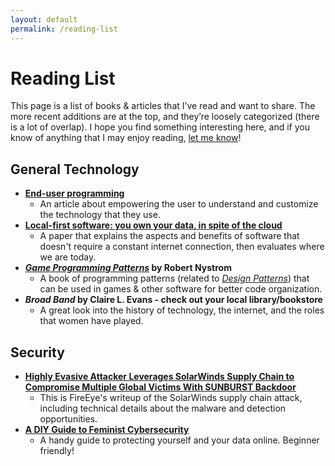```yaml
---
layout: default
permalink: /reading-list
---
```

# Reading List
This page is a list of books & articles that I’ve read and want to share. The more recent additions are at the top, and they’re loosely categorized (there is a lot of overlap). I hope you find something interesting here, and if you know of anything that I may enjoy reading, [let me know](/contact)!

## General Technology
- **[End-user programming](https://www.inkandswitch.com/end-user-programming.html)**
  - An article about empowering the user to understand and customize the technology that they use.
- **[Local-first software: you own your data, in spite of the cloud](https://dl.acm.org/doi/10.1145/3359591.3359737)**
  - A paper that explains the aspects and benefits of software that doesn't require a constant internet connection, then evaluates where we are today.
- **[*Game Programming Patterns*](https://gameprogrammingpatterns.com/) by Robert Nystrom**
  - A book of programming patterns (related to *[Design Patterns](https://en.wikipedia.org/wiki/Design_Patterns)*) that can be used in games & other software for better code organization.
- ***Broad Band* by Claire L. Evans - check out your local library/bookstore**
  - A great look into the history of technology, the internet, and the roles that women have played.

## Security
- **[Highly Evasive Attacker Leverages SolarWinds Supply Chain to Compromise Multiple Global Victims With SUNBURST Backdoor](https://www.fireeye.com/blog/threat-research/2020/12/evasive-attacker-leverages-solarwinds-supply-chain-compromises-with-sunburst-backdoor.html)**
  - This is FireEye's writeup of the SolarWinds supply chain attack, including technical details about the malware and detection opportunities.
- **[A DIY Guide to Feminist Cybersecurity](https://hackblossom.org/cybersecurity/)**
  - A handy guide to protecting yourself and your data online. Beginner friendly!
